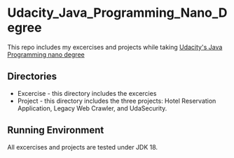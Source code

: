 # Udacity_Java_Programming_Nano_Degree
This repo includes my excercises and projects while taking [Udacity's Java Programming nano degree](https://www.udacity.com/course/java-programming-nanodegree--nd079)

## Directories
* Excercise - this directory includes the excercies
* Project - this directory includes the three projects: Hotel Reservation Application, Legacy Web Crawler, and UdaSecurity.

## Running Environment
All excercises and projects are tested under JDK 18.

